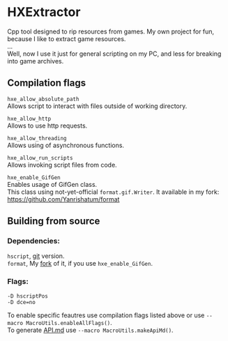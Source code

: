 # HXExtractor
Cpp tool designed to rip resources from games. My own project for fun, because I like to extract game resources.  
...  
Well, now I use it just for general scripting on my PC, and less for breaking into game archives.

## Compilation flags

`hxe_allow_absolute_path`  
Allows script to interact with files outside of working directory.

`hxe_allow_http`  
Allows to use http requests.

`hxe_allow_threading`  
Allows using of asynchronous functions.

`hxe_allow_run_scripts`  
Allows invoking script files from code.

`hxe_enable_GifGen`  
Enables usage of GifGen class.  
This class using not-yet-official `format.gif.Writer`. It available in my fork: https://github.com/Yanrishatum/format

## Building from source

### Dependencies:
`hscript`, [git](https://github.com/haxefoundation/hscript) version.  
`format`, My [fork](https://github.com/Yanrishatum/format) of it, if you use `hxe_enable_GifGen`.

### Flags:
```
-D hscriptPos
-D dce=no
```
To enable specific feautres use compilation flags listed above or use `--macro MacroUtils.enableAllFlags()`.  
To generate [API.md](API.md) use `--macro MacroUtils.makeApiMd()`.

